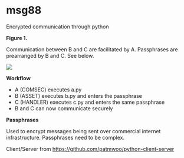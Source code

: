 # msg88
 Encrypted communication through python

**Figure 1.**

Communication between B and C are facilitated by A. Passphrases are prearranged by B and C. See below.

<img src="https://raw.githubusercontent.com/Curt-Lucas/msg88/main/fig1.png"/>

**Workflow**
 - A (COMSEC) executes a.py
 - B (ASSET) executes b.py and enters the passphrase
 - C (HANDLER) executes c.py and enters the same passphrase
 - B and C can now communicate securely

**Passphrases**

Used to encrypt messages being sent over commercial internet infrastructure. Passphrases need to be complex.

Client/Server from https://github.com/patmwoo/python-client-server
